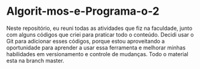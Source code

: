 # Algorit-mos-e-Programa-o-2

Neste repositório, eu reuni todas as atividades que fiz na faculdade, junto com alguns códigos que criei para praticar todo o conteúdo. Decidi usar o Git para adicionar esses códigos, porque estou aproveitando a oportunidade para aprender a usar essa ferramenta e melhorar minhas habilidades em versionamento e controle de mudanças. Todo o material esta na branch master.

